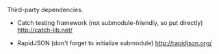Third-party dependencies.

- Catch testing framework (not submodule-friendly, so put directly)
  <http://catch-lib.net/>

- RapidJSON (don't forget to initialize submodule) <http://rapidjson.org/>
